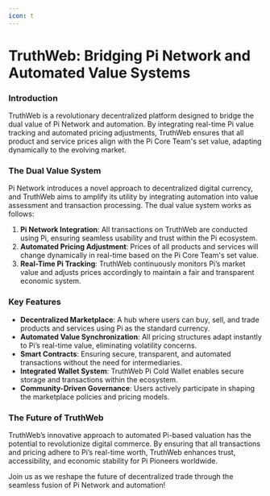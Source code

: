 ```yaml
---
icon: t
---
```


# TruthWeb: Bridging Pi Network and Automated Value Systems

### Introduction



TruthWeb is a revolutionary decentralized platform designed to bridge the dual value of Pi Network and automation. By integrating real-time Pi value tracking and automated pricing adjustments, TruthWeb ensures that all product and service prices align with the Pi Core Team's set value, adapting dynamically to the evolving market.

### The Dual Value System



Pi Network introduces a novel approach to decentralized digital currency, and TruthWeb aims to amplify its utility by integrating automation into value assessment and transaction processing. The dual value system works as follows:

1. **Pi Network Integration**: All transactions on TruthWeb are conducted using Pi, ensuring seamless usability and trust within the Pi ecosystem.
2. **Automated Pricing Adjustment**: Prices of all products and services will change dynamically in real-time based on the Pi Core Team's set value.
3. **Real-Time Pi Tracking**: TruthWeb continuously monitors Pi’s market value and adjusts prices accordingly to maintain a fair and transparent economic system.

### Key Features



* **Decentralized Marketplace**: A hub where users can buy, sell, and trade products and services using Pi as the standard currency.
* **Automated Value Synchronization**: All pricing structures adapt instantly to Pi’s real-time value, eliminating volatility concerns.
* **Smart Contracts**: Ensuring secure, transparent, and automated transactions without the need for intermediaries.
* **Integrated Wallet System**: TruthWeb Pi Cold Wallet enables secure storage and transactions within the ecosystem.
* **Community-Driven Governance**: Users actively participate in shaping the marketplace policies and pricing models.

### The Future of TruthWeb



TruthWeb’s innovative approach to automated Pi-based valuation has the potential to revolutionize digital commerce. By ensuring that all transactions and pricing adhere to Pi’s real-time worth, TruthWeb enhances trust, accessibility, and economic stability for Pi Pioneers worldwide.

Join us as we reshape the future of decentralized trade through the seamless fusion of Pi Network and automation!
